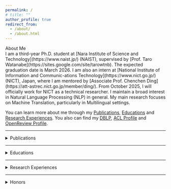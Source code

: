 ```yaml
---
permalink: /
# title: ""
author_profile: true
redirect_from: 
  - /about/
  - /about.html
---
```


<summary id="about_me"><span class="summary-heading">About Me</span></summary>
I am a third-year Ph.D. student at [Nara Institute of Science and Technology](https://www.naist.jp/) (NAIST), supervised by [Prof. Taro Watanabe](https://sites.google.com/site/tarowtnb).
The expected graduation date is March 2026.
I am also an intern at [National Institute of Information and Communic-ations Technology](https://www.nict.go.jp/) (NICT), Japan, where I am mentored by [Associate Prof. Chenchen Ding](https://att-astrec.nict.go.jp/member/ding/).
From October 2025, I will officially work for NICT as a technical researcher.
I maintain a broad interest in Natural Language Processing (NLP) in general.
My main research focuses on Machine Translation, particularly in Multilingual settings.

You can learn more about me through my [Publications](#publications), [Educations](#educations) and [Research Experiences](#research_experiences).
You also can find my [DBLP](https://dblp.org/pid/45/9934-1.html), [ACL Profile](https://aclanthology.org/people/z/zhi-qu/) and [OpenReview Profile](https://openreview.net/profile?id=%7EZhi_Qu2).

---

<details>
  <summary id="publications"><span class="summary-heading">Publications</span></summary>
  <ul>
    <li> 
      Registering Source Tokens to Target Language Spaces in Multilingual Neural Machine Translation
      <br>
      <u>Z. Qu</u>, Y. Wang, J. Mao, C. Ding, H. Tanaka, M. Utiyama, T. Watanabe
      <br>
        <em>
          ACL 2025
        </em>
      <br>
      <img src="https://img.shields.io/badge/Oral-orange"/>
      <a href="https://arxiv.org/abs/2501.02979"><img src="https://img.shields.io/badge/Paper-blue"/></a>
      <a href="https://docs.google.com/presentation/d/1fzmo2hZhykFPZ6_dknwJLXId-zTaWHis/edit?usp=sharing&ouid=117841621988194296049&rtpof=true&sd=true"><img src="https://img.shields.io/badge/Slides-green"/></a>
      <a href="https://huggingface.co/naist-nlp/mitre_466m"><img src="https://img.shields.io/badge/Hugging%20Face-yellow"/></a>
    </li>
    <li>
      Languages Transferred Within the Encoder: On Representation Transfer in Zero-Shot Multilingual Translation
      <br>
        <u>Z. Qu</u>, C. Ding, T. Watanabe
      <br>
        <em>
          MT Summit 2025 <a href="https://mtsummit2025.unige.ch/"><img src="https://img.shields.io/badge/Best%20Paper-red"/></a>
        </em>
      <br>
      <img src="https://img.shields.io/badge/Oral-orange"/>
      <a href="https://arxiv.org/abs/2406.08092"><img src="https://img.shields.io/badge/Paper-blue"/></a>
      <a href="https://docs.google.com/presentation/d/1OdeNpQReMO-65aaJbsOAuMJaENG1pe4p/edit?usp=sharing&ouid=117841621988194296049&rtpof=true&sd=true"><img src="https://img.shields.io/badge/Slides-green"/></a>
    </li>
    <li>
      Exploring Intrinsic Language-specific Subspaces in Fine-tuning Multilingual Neural Machine Translation
      <br>
        Z. Cao, <u>Z. Qu</u>, H. Kamigaito, T. Watanabe
      <br>
        <em>
          EMNLP 2024
        </em>
      <br>
      <img src="https://img.shields.io/badge/Poster-purple"/>
      <a href="https://aclanthology.org/2024.emnlp-main.1177"><img src="https://img.shields.io/badge/Paper-blue"/></a>
    </li>
    <li>
      Cross-lingual Contextualized Phrase Retrieval
      <br>
        H. Li, D. Cai, <u>Z. Qu</u>, Q. Cui, H. Kamigaito, L. Liu, T. Watanabe
      <br>
        <em>
          Findings of EMNLP 2024
        </em>
      <br>
      <img src="https://img.shields.io/badge/Poster-purple"/>
      <a href="https://aclanthology.org/2024.findings-emnlp.383"><img src="https://img.shields.io/badge/Paper-blue"/></a>
    </li>
    <li>
      Disentangling Pretrained Representation to Leverage Low-Resource Languages in Multilingual Machine Translation
      <br>
        F. Hudi, <u>Z. Qu</u>, H. Kamigaito, T. Watanabe
      <br>
        <em>
          LREC-COLING 2024
        </em>
      <br>
      <img src="https://img.shields.io/badge/Poster-purple"/>
      <a href="https://aclanthology.org/2024.lrec-main.446/"><img src="https://img.shields.io/badge/Paper-blue"/></a>
    </li>
    <li>
      Adapting to Non-Centered Languages for Zero-shot Multilingual Translation
      <br>
        <u>Z. Qu</u>, T. Watanabe
      <br>
        <em>
          COLING 2022
        </em>
      <br>
      <img src="https://img.shields.io/badge/Oral-orange"/>
      <a href="https://aclanthology.org/2022.coling-1.467/"><img src="https://img.shields.io/badge/Paper-blue"/></a>
    </li>
  </ul>
</details>

---

<details>
  <summary id="educations"><span class="summary-heading">Educations</span></summary>
  <h3>Nara Institute of Science and Technology, Japan</h3>
  Supervised by <a href="https://sites.google.com/site/tarowtnb">Prof. Taro Watanabe</a> at <a href="https://nlp.naist.jp/en">NLP Lab</a>
  <ul>
    <li>Ph.D. Candidate of Engineering, 2023.4 ~ present</li>
    <li>Master of Engineering, 2021.4 ~ 2023.3</li>
  </ul>

  <h3>Chongqing Normal University, China</h3>
  <ul>
    <li>Bachelor of Science, 2015.9 ~ 2019.6</li>
  </ul>
</details>

---

<details>
  <summary id="research_experiences"><span class="summary-heading">Research Experiences</span></summary>
  <ul>
    <li>Intern, <a href="https://att-astrec.nict.go.jp/">Advanced Translation Technology Laboratory</a>, 
  <a href="https://astrec.nict.go.jp/">ASTERC</a>, NICT, 2023.10 ~ present</li>
    <li>Research Assistant, NLP Lab, NAIST, 2023.4 ~ present</li>
  </ul>
</details>

---

<details>
  <summary id="honors"><span class="summary-heading">Honors</span></summary>
  <ul>
    <li>
      Springer EAMT 2025 Best Paper Award, 2025. [<a href="https://mtsummit2025.unige.ch/">news_1</a>] [<a href="http://isw3.naist.jp/IS/PubWG/Events-ja/2025/award20250627_qu.html">news_2</a>]
    </li>
    <li>
      NAIST Outstanding Student, 2022.
    </li>
    <li>
      Google East Asia Student Travel Grants, 2022.
    </li>
  </ul>
</details>
